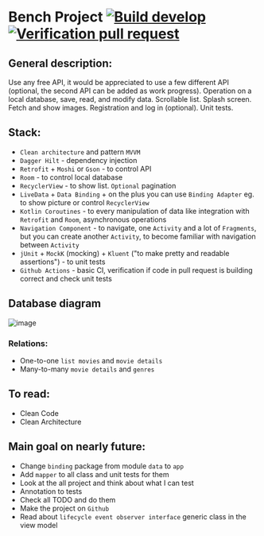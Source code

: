 # Bench Project [![Build develop](https://github.com/Nataniel-Antosik/Bench_Project/actions/workflows/build-develop.yml/badge.svg)](https://github.com/Nataniel-Antosik/Bench_Project/actions/workflows/build-develop.yml) [![Verification pull request](https://github.com/Nataniel-Antosik/Bench_Project/actions/workflows/verification-pull-request.yml/badge.svg)](https://github.com/Nataniel-Antosik/Bench_Project/actions/workflows/verification-pull-request.yml)


## General description:
Use any free API, it would be appreciated to use a few different API (optional, the second API can be added as work progress). Operation on a local database, save, read, and modify data. Scrollable list. Splash screen. Fetch and show images. Registration and log in (optional). Unit tests.

## Stack:
* `Clean architecture` and pattern `MVVM`
* `Dagger Hilt` - dependency injection
* `Retrofit` + `Moshi` or `Gson` - to control API
* `Room` - to control local database
* `RecyclerView` - to show list. `Optional` pagination
* `LiveData` + `Data Binding` + on the plus you can use `Binding Adapter` eg. to show picture or control `RecyclerView`
* `Kotlin Coroutines` - to every manipulation of data like integration with `Retrofit` and `Room`, asynchronous operations
* `Navigation Component` - to navigate, one `Activity` and a lot of `Fragments`, but you can create another `Activity`, to become familiar with navigation between `Activity`
* `jUnit` + `MockK` (mocking) + `Kluent` ("to make pretty and readable assertions") - to unit tests
* `Github Actions` - basic CI, verification if code in pull request is building correct and check unit tests

## Database diagram

![image](https://user-images.githubusercontent.com/57491794/224535023-e716ba88-080f-4aef-989e-ea4a9fd467f5.png)

### Relations:
* One-to-one `list movies` and `movie details`
* Many-to-many `movie details` and `genres`

## To read:

* Clean Code
* Clean Architecture

## Main goal on nearly future:
* Change `binding` package from module `data` to `app`
* Add `mapper` to all class and unit tests for them
* Look at the all project and think about what I can test
* Annotation to tests
* Check all TODO and do them
* Make the project on `Github`
* Read about `lifecycle event observer interface` generic class in the view model

